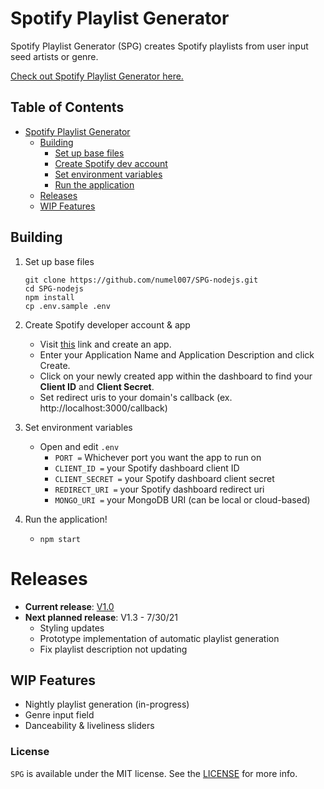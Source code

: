 # Spotify Playlist Generator

Spotify Playlist Generator (SPG) creates Spotify playlists from user input seed artists or genre.

[Check out Spotify Playlist Generator here.](http://spg.caprover.benchan.tech/)

## Table of Contents

-   [Spotify Playlist Generator](#spotify-playlist-generator)
    -   [Building](#building)
        -   [Set up base files](#set-up-base-files)
        -   [Create Spotify dev account](#create-spotify-developer-account)
        -   [Set environment variables](#set-environment-variables)
        -   [Run the application](#run-the-application)
    -   [Releases](#releases)
    -   [WIP Features](#wip-features)

## Building

1. Set up base files

    ```
    git clone https://github.com/numel007/SPG-nodejs.git
    cd SPG-nodejs
    npm install
    cp .env.sample .env
    ```

1. Create Spotify developer account & app

    - Visit [this](https://developer.spotify.com/dashboard) link and create an app.
    - Enter your Application Name and Application Description and click Create.
    - Click on your newly created app within the dashboard to find your **Client ID** and **Client Secret**.
    - Set redirect uris to your domain's callback (ex. http://localhost:3000/callback)

1. Set environment variables

    - Open and edit `.env`
        - `PORT =` Whichever port you want the app to run on
        - `CLIENT_ID =` your Spotify dashboard client ID
        - `CLIENT_SECRET =` your Spotify dashboard client secret
        - `REDIRECT_URI =` your Spotify dashboard redirect uri
        - `MONGO_URI =` your MongoDB URI (can be local or cloud-based)

1. Run the application!
    - `npm start`

# Releases

-   **Current release**: [V1.0](http://spg.benchan.tech/)
-   **Next planned release**: V1.3 - 7/30/21
    -   Styling updates
    -   Prototype implementation of automatic playlist generation
    -   Fix playlist description not updating

## WIP Features

-   Nightly playlist generation (in-progress)
-   Genre input field
-   Danceability & liveliness sliders

### License

`SPG` is available under the MIT license. See the [LICENSE](https://github.com/numel007/SPG-nodejs/blob/deployment/LICENSE) for more info.
